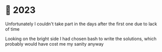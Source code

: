 # 🎄 2023

Unfortunately I couldn't take part in the days after the first one due to lack of time

Looking on the bright side I had chosen bash to write the solutions, which probably
would have cost me my sanity anyway
